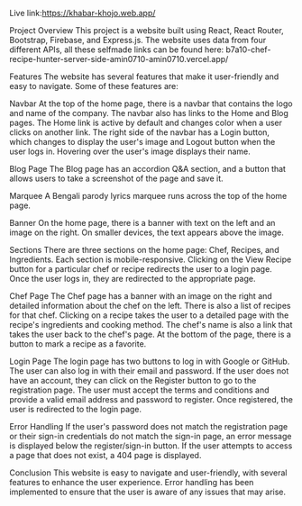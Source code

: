 Live link:https://khabar-khojo.web.app/

Project Overview
This project is a website built using React, React Router, Bootstrap, Firebase, and Express.js. The website uses data from four different APIs, all these selfmade links can be found here:
b7a10-chef-recipe-hunter-server-side-amin0710-amin0710.vercel.app/

Features
The website has several features that make it user-friendly and easy to navigate. Some of these features are:

Navbar
At the top of the home page, there is a navbar that contains the logo and name of the company. The navbar also has links to the Home and Blog pages. The Home link is active by default and changes color when a user clicks on another link. The right side of the navbar has a Login button, which changes to display the user's image and Logout button when the user logs in. Hovering over the user's image displays their name.

Blog Page
The Blog page has an accordion Q&A section, and a button that allows users to take a screenshot of the page and save it.

Marquee
A Bengali parody lyrics marquee runs across the top of the home page.

Banner
On the home page, there is a banner with text on the left and an image on the right. On smaller devices, the text appears above the image.

Sections
There are three sections on the home page: Chef, Recipes, and Ingredients. Each section is mobile-responsive. Clicking on the View Recipe button for a particular chef or recipe redirects the user to a login page. Once the user logs in, they are redirected to the appropriate page.

Chef Page
The Chef page has a banner with an image on the right and detailed information about the chef on the left. There is also a list of recipes for that chef. Clicking on a recipe takes the user to a detailed page with the recipe's ingredients and cooking method. The chef's name is also a link that takes the user back to the chef's page. At the bottom of the page, there is a button to mark a recipe as a favorite.

Login Page
The login page has two buttons to log in with Google or GitHub. The user can also log in with their email and password. If the user does not have an account, they can click on the Register button to go to the registration page. The user must accept the terms and conditions and provide a valid email address and password to register. Once registered, the user is redirected to the login page.

Error Handling
If the user's password does not match the registration page or their sign-in credentials do not match the sign-in page, an error message is displayed below the register/sign-in button. If the user attempts to access a page that does not exist, a 404 page is displayed.

Conclusion
This website is easy to navigate and user-friendly, with several features to enhance the user experience. Error handling has been implemented to ensure that the user is aware of any issues that may arise.
